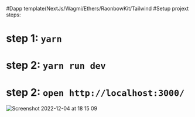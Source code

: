 #Dapp template(NextJs/Wagmi/Ethers/RaonbowKit/Tailwind
#Setup projext steps:
# step 1: `yarn`
# step 2: `yarn run dev`
# step 2: `open http://localhost:3000/`
![Screenshot 2022-12-04 at 18 15 09](https://user-images.githubusercontent.com/91081974/205502313-b06b9607-f977-4559-a4d5-5ae1fc75bdcb.png)
